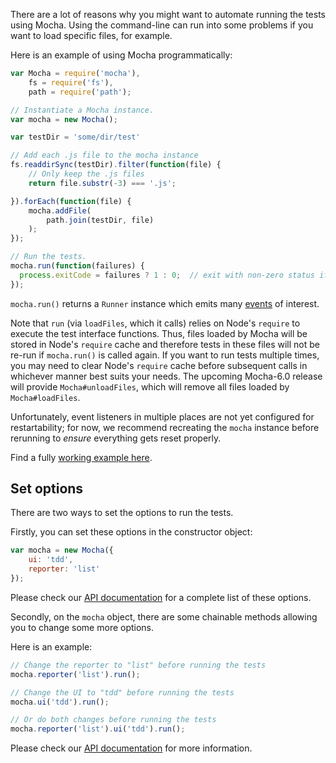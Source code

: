 There are a lot of reasons why you might want to automate running the tests using Mocha. Using the command-line can run into some problems if you want to load specific files, for example.

Here is an example of using Mocha programmatically:

```javascript
var Mocha = require('mocha'),
    fs = require('fs'),
    path = require('path');

// Instantiate a Mocha instance.
var mocha = new Mocha();

var testDir = 'some/dir/test'

// Add each .js file to the mocha instance
fs.readdirSync(testDir).filter(function(file) {
    // Only keep the .js files
    return file.substr(-3) === '.js';

}).forEach(function(file) {
    mocha.addFile(
        path.join(testDir, file)
    );
});

// Run the tests.
mocha.run(function(failures) {
  process.exitCode = failures ? 1 : 0;  // exit with non-zero status if there were failures
});
```

`mocha.run()` returns a `Runner` instance which emits many [events](https://github.com/mochajs/mocha/blob/8cae7a34f0b6eafeb16567beb8852b827cc5956b/lib/runner.js#L47-L57) of interest.

Note that `run` (via `loadFiles`, which it calls) relies on Node's `require` to execute the test interface functions. Thus, files loaded by Mocha will be stored in Node's `require` cache and therefore tests in these files will not be re-run if `mocha.run()` is called again. If you want to run tests multiple times, you may need to clear Node's `require` cache before subsequent calls in whichever manner best suits your needs. The upcoming Mocha-6.0 release will provide `Mocha#unloadFiles`, which will remove all files loaded by `Mocha#loadFiles`.

Unfortunately, event listeners in multiple places are not yet configured for restartability; for now, we recommend recreating the `mocha` instance before rerunning to _ensure_ everything gets reset properly.

Find a fully [working example here](https://github.com/mochajs/mocha-examples/tree/master/packages/programmatic-usage).

## Set options

There are two ways to set the options to run the tests.

Firstly, you can set these options in the constructor object:

```javascript
var mocha = new Mocha({
    ui: 'tdd',
    reporter: 'list'
});
```

Please check our [API documentation](https://mochajs.org/api/mocha) for a complete list of these options.

Secondly, on the `mocha` object, there are some chainable methods allowing you to change some more options.

Here is an example:

```javascript
// Change the reporter to "list" before running the tests
mocha.reporter('list').run();

// Change the UI to "tdd" before running the tests
mocha.ui('tdd').run();

// Or do both changes before running the tests
mocha.reporter('list').ui('tdd').run();
```

Please check our [API documentation](https://mochajs.org/api/mocha) for more information.